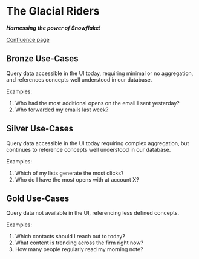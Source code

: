 # The Glacial Riders
***Harnessing the power of Snowflake!***

[Confluence page](https://quantify.atlassian.net/wiki/spaces/RnD/pages/3888676867/C+ddex+-+Glacial+Riders)

## Bronze Use-Cases
Query data accessible in the UI today, requiring minimal or no aggregation, and references concepts well understood in our database.

Examples:

1. Who had the most additional opens on the email I sent yesterday?
2. Who forwarded my emails last week?

 

## Silver Use-Cases
Query data accessible in the UI today requiring complex aggregation, but continues to reference concepts well understood in our database.

Examples:

1. Which of my lists generate the most clicks?
2. Who do I have the most opens with at account X?

 

## Gold Use-Cases
Query data not available in the UI, referencing less defined concepts.

Examples:

1. Which contacts should I reach out to today?
2. What content is trending across the firm right now?
3. How many people regularly read my morning note?

